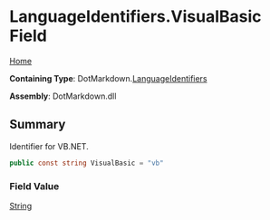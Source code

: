 # LanguageIdentifiers\.VisualBasic Field

[Home](../../../README.md)

**Containing Type**: DotMarkdown\.[LanguageIdentifiers](../README.md)

**Assembly**: DotMarkdown\.dll

## Summary

Identifier for VB\.NET\.

```csharp
public const string VisualBasic = "vb"
```

### Field Value

[String](https://docs.microsoft.com/en-us/dotnet/api/system.string)

